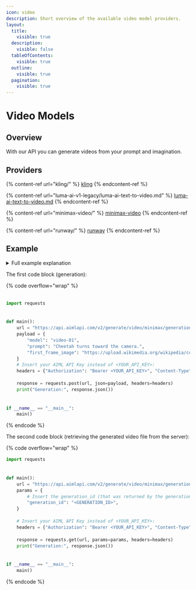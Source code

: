 ```yaml
---
icon: video
description: Short overview of the available video model providers.
layout:
  title:
    visible: true
  description:
    visible: false
  tableOfContents:
    visible: true
  outline:
    visible: true
  pagination:
    visible: true
---
```


# Video Models

## Overview

With our API you can generate videos from your prompt and imagination.

## Providers

{% content-ref url="kling/" %}
[kling](kling/)
{% endcontent-ref %}

{% content-ref url="luma-ai-v1-legacy/luma-ai-text-to-video.md" %}
[luma-ai-text-to-video.md](luma-ai-v1-legacy/luma-ai-text-to-video.md)
{% endcontent-ref %}

{% content-ref url="minimax-video/" %}
[minimax-video](minimax-video/)
{% endcontent-ref %}

{% content-ref url="runway/" %}
[runway](runway/)
{% endcontent-ref %}

## Example

<details>

<summary>Full example explanation</summary>

As an example, we will generate a video using the popular **video-01** model from the Chinese company **MiniMax**. This model, as you can verify by checking its [**API Reference**](https://docs.aimlapi.com/api-overview/video-models/minimax-video), accepts an image as input (serving as the first frame of the future video) along with a text prompt, where we can describe what should happen to this image throughout the video.

We used a publicly available [image](https://upload.wikimedia.org/wikipedia/commons/thumb/a/a9/Cheetah4.jpg/1200px-Cheetah4.jpg) from Wikimedia and described in the prompt that the cheetah turns toward the camera.

A notable feature of **video-01** model is that video generation and retrieving the final video file from the server are done through separate API calls. _(AIML API tokens are only consumed during the first step—i.e., the actual video generation.)_

You can insert the contents of each of the two code blocks into a separate Python file in your preferred development environment (or, for example, place each part in a separate cell in **Jupyter Notebook**). Replace `<YOUR_API_KEY>` in both fragments with the **AIML API Key** obtained from your [account](https://aimlapi.com/app/keys).

Next, run the first code block. If everything is set up correctly, you will see the following line in the program output (the specific numbers, of course, will vary):\
`Generation: {'generation_id': '234954179076239'}`

This means that our generation has been queued on the server.

Now, copy this numerical value (_without_ quotation marks) and insert it into the second code block, replacing `<GENERATION_ID>`. Now, we can execute the second code block to request our final video file from the server.

Processing the request on the server may take some time (usually less than a minute). If the requested file is not yet ready, the output will display the corresponding status. Try waiting a bit and rerun the second code block. _(If you're comfortable with coding, you can modify the script to perform this request inside a loop.)_

In our case, after three reruns of the second code block (waiting a total of about 20 seconds), we saw the following output:

{% code overflow="wrap" %}
```json
Generation: {'id': '234954179076239', 'status': 'completed', 'video': {'url': 'https://cdn.aimlapi.com/whale/inference_output%2Fvideo%2F2025-02-07%2F0c4d54db-da1b-404a-a495-600426796415%2Foutput.mp4?Expires=1738947643&OSSAccessKeyId=LTAI5tAmwsjSaaZVA6cEFAUu&Signature=mo3sfeNpVz5mNQW%2BSt2g8d2%2Fvf4%3D'}}
```
{% endcode %}

As you can see, the `'status'` is now `'completed'`, and further in the output line, we have a URL where the generated video file can be downloaded.

Here is the resulting turning cheetah ([original 960x720px](https://drive.google.com/file/d/1T06W3BGZ_HanpkN-_lvr7U9HRH7IHG9C/view?usp=sharing)):

<img src="../../.gitbook/assets/turned_cheetah.gif" alt="" data-size="original">

</details>

The first code block (generation):

{% code overflow="wrap" %}
```python

import requests


def main():
    url = "https://api.aimlapi.com/v2/generate/video/minimax/generation"
    payload = {
        "model": "video-01",
        "prompt": "Cheetah turns toward the camera.",
        "first_frame_image": "https://upload.wikimedia.org/wikipedia/commons/thumb/a/a9/Cheetah4.jpg/1200px-Cheetah4.jpg",
    }
    # Insert your AIML API Key instead of <YOUR_API_KEY>:
    headers = {"Authorization": "Bearer <YOUR_API_KEY>", "Content-Type": "application/json"}

    response = requests.post(url, json=payload, headers=headers)
    print("Generation:", response.json())


if __name__ == "__main__":
    main()


```
{% endcode %}

The second code block (retrieving the generated video file from the server):

{% code overflow="wrap" %}
```python
import requests


def main():
    url = "https://api.aimlapi.com/v2/generate/video/minimax/generation"
    params = {
        # Insert the generation_id (that was returned by the generation part above) in the quotation marks instead of <GENERATION_ID>:
        "generation_id": "<GENERATION_ID>",
    }
    
    # Insert your AIML API Key instead of <YOUR_API_KEY>:
    headers = {"Authorization": "Bearer <YOUR_API_KEY>", "Content-Type": "application/json"}

    response = requests.get(url, params=params, headers=headers)
    print("Generation:", response.json())


if __name__ == "__main__":
    main()

```
{% endcode %}
